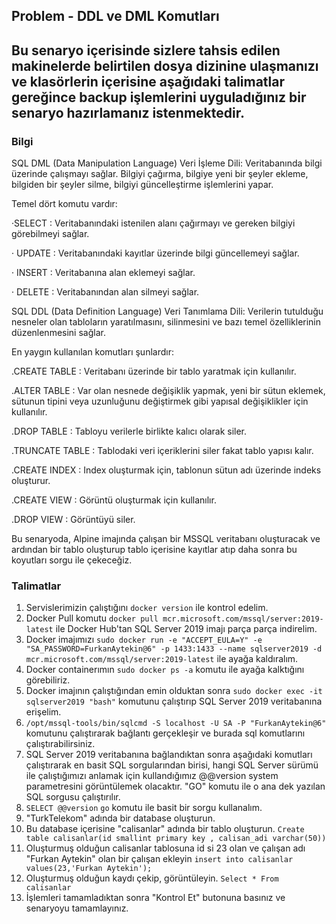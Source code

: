 
## Problem - DDL ve DML Komutları
Bu senaryo içerisinde sizlere tahsis edilen makinelerde belirtilen dosya dizinine ulaşmanızı ve klasörlerin içerisine aşağıdaki talimatlar gereğince backup işlemlerini uyguladığınız bir senaryo hazırlamanız istenmektedir.
---

### Bilgi 

SQL DML (Data Manipulation Language) Veri İşleme Dili:
Veritabanında bilgi üzerinde çalışmayı sağlar. Bilgiyi çağırma, bilgiye yeni bir şeyler ekleme, bilgiden bir şeyler silme, bilgiyi güncelleştirme işlemlerini yapar.

Temel dört komutu vardır:

·SELECT : Veritabanındaki istenilen alanı çağırmayı ve gereken bilgiyi görebilmeyi sağlar.

· UPDATE : Veritabanındaki kayıtlar üzerinde bilgi güncellemeyi sağlar.

· INSERT : Veritabanına alan eklemeyi sağlar.

· DELETE : Veritabanından alan silmeyi sağlar.

SQL DDL (Data Definition Language) Veri Tanımlama Dili:
Verilerin tutulduğu nesneler olan tabloların yaratılmasını, silinmesini ve bazı temel özelliklerinin düzenlenmesini sağlar.

En yaygın kullanılan komutları şunlardır:

.CREATE TABLE : Veritabanı üzerinde bir tablo yaratmak için kullanılır.

.ALTER TABLE : Var olan nesnede değişiklik yapmak, yeni bir sütun eklemek, sütunun tipini veya uzunluğunu değiştirmek gibi yapısal değişiklikler için kullanılır.

.DROP TABLE : Tabloyu verilerle birlikte kalıcı olarak siler.

.TRUNCATE TABLE : Tablodaki veri içeriklerini siler fakat tablo yapısı kalır.

.CREATE INDEX : Index oluşturmak için, tablonun sütun adı üzerinde indeks oluşturur.

.CREATE VIEW : Görüntü oluşturmak için kullanılır.

.DROP VIEW : Görüntüyü siler.

Bu senaryoda, Alpine imajında çalışan bir MSSQL veritabanı oluşturacak ve ardından bir tablo oluşturup tablo içerisine kayıtlar atıp daha sonra bu koyutları sorgu ile çekeceğiz.

### Talimatlar

1. Servislerimizin çalıştığını `docker version` ile kontrol edelim.
2. Docker Pull komutu `docker pull mcr.microsoft.com/mssql/server:2019-latest` ile Docker Hub'tan SQL Server 2019 imajı parça parça indirelim.
3. Docker imajımızı `sudo docker run -e "ACCEPT_EULA=Y" -e "SA_PASSWORD=FurkanAytekin@6" -p 1433:1433 --name sqlserver2019 -d mcr.microsoft.com/mssql/server:2019-latest` ile ayağa kaldıralım.
4. Docker containerımın `sudo docker ps -a` komutu ile ayağa kalktığını görebiliriz.
5. Docker imajının çalıştığından emin olduktan sonra `sudo docker exec -it sqlserver2019 "bash"` komutunu çalıştırıp SQL Server 2019 veritabanına erişelim. 
6. `/opt/mssql-tools/bin/sqlcmd -S localhost -U SA -P "FurkanAytekin@6"` komutunu çalıştırarak bağlantı gerçekleşir ve burada sql komutlarını çalıştırabilirsiniz. 
7. SQL Server 2019 veritabanına bağlandıktan sonra aşağıdaki komutları çalıştırarak en basit SQL sorgularından birisi, hangi SQL Server sürümü ile çalıştığımızı anlamak için kullandığımız @@version system parametresini görüntülemek olacaktır.
"GO" komutu ile o ana dek yazılan SQL sorgusu çalıştırılır.
8. `SELECT @@version` `go` komutu ile basit bir sorgu kullanalım.
9. "TurkTelekom" adında bir database oluşturun.
10. Bu database içerisine "calisanlar" adında bir tablo oluşturun. `Create table calisanlar(id smallint primary key , calisan_adi varchar(50))`
11. Oluşturmuş olduğun calisanlar tablosuna id si 23 olan ve çalışan adı "Furkan Aytekin" olan bir çalışan ekleyin `insert into calisanlar values(23,'Furkan Aytekin');`
12. Oluşturmuş olduğun kaydı çekip, görüntüleyin. `Select * From calisanlar`
13. İşlemleri tamamladıktan sonra "Kontrol Et" butonuna basınız ve senaryoyu tamamlayınız.
